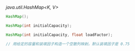 *java.util.HashMap<K, V>*
```java
HashMap();

HashMap(int initialCapacity);

HashMap(int initialCapacity, float loadFactor);

// 用给定的容量和装填因子构造一个空散列映射。默认装填因子是 0.75

```